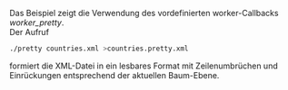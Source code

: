 Das Beispiel zeigt die Verwendung des vordefinierten worker-Callbacks *worker_pretty*.  
Der Aufruf
```bash
./pretty countries.xml >countries.pretty.xml
```
formiert die XML-Datei in ein lesbares Format mit Zeilenumbrüchen und Einrückungen entsprechend der aktuellen Baum-Ebene.

